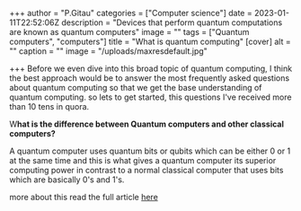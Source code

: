 +++
author = "P.Gitau"
categories = ["Computer science"]
date = 2023-01-11T22:52:06Z
description = "Devices that perform quantum computations are known as quantum computers"
image = ""
tags = ["Quantum computers", "computers"]
title = "What is quantum computing"
[cover]
alt = ""
caption = ""
image = "/uploads/maxresdefault.jpg"

+++
Before we even dive into this broad topic of quantum computing, I think the best approach would be to answer the most frequently asked questions about quantum computing so that we get the base understanding of quantum computing. so lets to get started, this  questions I've received more than 10 tens in quora.

W**hat is the difference between Quantum computers and other classical computers?**

A quantum computer uses quantum bits or qubits which can be either 0 or 1 at the same time and this is what gives a quantum computer its superior computing power in contrast  to a normal classical computer that uses bits which are basically 0's and 1's.

more about this read the full article [here](https://blog.bunnieabc.com/posts/computer-logic/#everything-you-need-to-know-about-computer-logic)